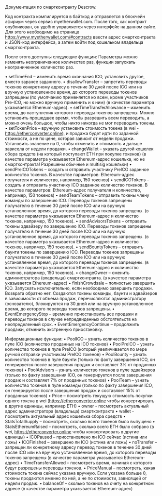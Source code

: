 Документация по смартконтракту Descrow.

Код контракта компилируется в байткод и отправлется в блокчейн эфириум через сервис myetherwallet.com. После того, как контракт опубликован, он удобно управляется через интерфейс на данном сайте. Для этого необходимо на странице https://www.myetherwallet.com/#contracts ввести адрес смартконтракта и JSON-код интерфейса, а затем войти под кошельком владельца смартконтракта.

После этого доступны следующие функции:
Параметры можно изменять неограниченное количество раз, функции запускать неограниченное количество раз.

•	setTimeEnd – изменить время окончания ICO, установить другое, вместо заранее заданного.
•	disallowTransfer – запретить переводы токенов конкретному адресу в течение 30 дней после ICO или на вручную установленное время, до которого переводы токенов запрещены (по умолчанию применяется ко всем, кроме участников Pre-ICO, но можно вручную применить и к ним) (в качестве параметра указывается Ethereum-адрес). 
•	setTimeTransferAllowance – изменить время, до наступления которого переводы токенов запрещены. Можно установить прошедшее время, чтобы разрешить всем переводить, а можно очень большое, чтобы никто никогда не мог переводить токены.
•	setTokenPrice – вручную установить стоимость токена (в wei - https://etherconverter.online), и продажа будет идти по заданной стоимости, а не по цене, которая зависит от недели продажи. Установить значение на 0, чтобы отменить и стоимость и дальше зависела от недели продажи.
•	changeWallet – указать другой кошелек сбора средств (на который поступают ETH при покупке токенов) (в качестве параметра указывается Ethereum-адрес кошелька, но не смартконтракта! Разрешены обычные и multisig кошельки)
•	sendPreICOTokens – создать и отправить участнику PreICO заданное количество токенов. В качестве параметров: Ethereum-адрес получателя и количество, например, 150 токенов)
•	sendICOTokens – создать и отправить участнику ICO заданное количество токенов. В качестве параметров: Ethereum-адрес получателя и количество, например, 150 токенов)
•	sendTeamTokens – отправить токены члену команды по завершению ICO. Переводы токенов запрещены получателю в течение 30 дней после ICO или на вручную установленное время, до которого переводы токенов запрещены. (в качестве параметра указывается Ethereum-адрес и количество токенов, например, 150 токенов). 
•	sendAdvisorsTokens – отправить токены эдвайзеру по завершению ICO. Переводы токенов запрещены получателю в течение 30 дней после ICO или на вручную установленное время, до которого переводы токенов запрещены. (в качестве параметра указывается Ethereum-адрес и количество токенов, например, 150 токенов). 
•	sendBountyTokens – отправить баунти токены по завершению ICO. Переводы токенов запрещены получателю в течение 30 дней после ICO или на вручную установленное время, до которого переводы токенов запрещены. (в качестве параметра указывается Ethereum-адрес и количество токенов, например, 150 токенов). 
•	changeOwner – сменить администратора (владельца) смартконтракта. (в качестве параметра указывается Ethereum-адрес)
•	finishCrowdsale – полностью завершить ICO. Запускать исключительно, если необходимо завершить продажи. Возврата обратно нет. Создаются токены команды, баунти и эдвайзеров в зависимости от объема продаж, перечисляются администратору (основателю), блокируются на 30 дней или на вручную установленное время, до которого переводы токенов запрещены.
•	EventEmergencyStop – временно приостановить все продажи и переводы токенов в случае непредвиденных обстоятельств на неопределенный срок.
•	EventEmergencyContinue – продолжить продажи, отменить экстренную приостановку.

Информационные функции:
•	PoolICO – узнать количество токенов в пуле ICO (количество проданных на ICO токенов)
•	PoolPreICO – узнать количество токенов в пуле PreICO (который увеличивается по мере ручной отправки участникам PreICO токенов)
•	PoolBounty – узнать количество токенов в пуле баунти (только по факту завершения ICO, он генерируется после завершения продаж и составляет 3% от проданных токенов)
•	PoolAdvisors – узнать количество токенов в пуле эдвайзеров (только по факту завершения ICO, он генерируется после завершения продаж и составляет 7% от проданных токенов)
•	PoolTeam – узнать количество токенов в пуле команды (только по факту завершения ICO, он генерируется после завершения продаж и составляет 15% от проданных токенов)
•	Price – посмотреть текущую стоимость покупки одного токена в wei (https://etherconverter.online чтобы конвертировать в другие единицы, например ETH)
•	owner - посмотреть актуальный адрес администратора (владельца) смартконтракта
•	wallet - посмотреть актуальный адрес кошелька сбора средств
•	StatsTotalSupply – посмотреть, сколько всего токенов было выпущено
•	StatsEthereumRaised – посмотреть, сколько всего ETH было собрано (в wei, https://etherconverter.online чтобы конвертировать в другие единицы)
•	ICOPaused – приостановлено ли ICO сейчас (истина или ложь)
•	ICOFinished – завершено ли ICO (истина или ложь)
•	noTransfer – запрещен ли конкретному адресу перевод токенов в течение 30 дней после ICO или на вручную установленное время, до которого переводы токенов запрещены (в качестве параметра указывается Ethereum-адрес)
•	TimeTransferAllowed – посмотреть время, начиная с которого будут разрешены переводы токенов.
•	PriceManual – посмотреть, какая стоимость токена сейчас указана вручную. Если указана больше 0, токены продаются именно по ней, а не по стоимости, зависящей от недели продаж.
•	balanceOf – сколько токенов на счету на конкретном адресе (в качестве параметра указывается Ethereum-адрес)
